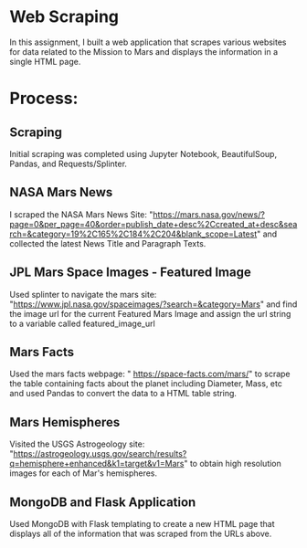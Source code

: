 # Web Scraping 

In this assignment, I built a web application that scrapes various websites for data related to the Mission to Mars and displays the information in a single HTML page. 

# Process: 
## Scraping
Initial scraping was completed using Jupyter Notebook, BeautifulSoup, Pandas, and Requests/Splinter.


## NASA Mars News
I scraped the NASA Mars News Site: "https://mars.nasa.gov/news/?page=0&per_page=40&order=publish_date+desc%2Ccreated_at+desc&search=&category=19%2C165%2C184%2C204&blank_scope=Latest" and collected the latest News Title and Paragraph Texts.

## JPL Mars Space Images - Featured Image
Used splinter to navigate the mars site: "https://www.jpl.nasa.gov/spaceimages/?search=&category=Mars" and find the image url for the current Featured Mars Image and assign the url string to a variable called featured_image_url

## Mars Facts
Used the mars facts webpage: " https://space-facts.com/mars/" to scrape the table containing facts about the planet including Diameter, Mass, etc and used Pandas to convert the data to a HTML table string.

## Mars Hemispheres
Visited the USGS Astrogeology site: "https://astrogeology.usgs.gov/search/results?q=hemisphere+enhanced&k1=target&v1=Mars" to obtain high resolution images for each of Mar's hemispheres.

## MongoDB and Flask Application
Used MongoDB with Flask templating to create a new HTML page that displays all of the information that was scraped from the URLs above.





